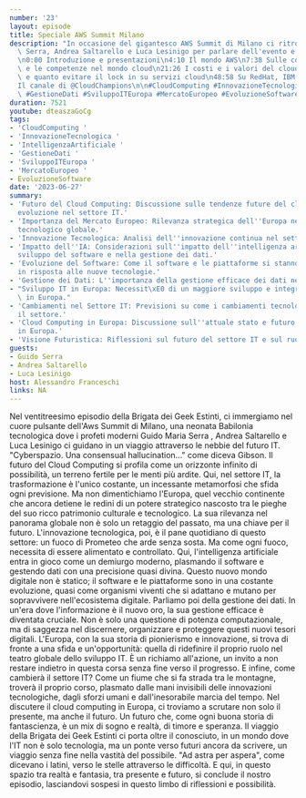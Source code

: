 ```yaml
---
number: '23'
layout: episode
title: Speciale AWS Summit Milano
description: "In occasione del gigantesco AWS Summit di Milano ci ritroviamo con Guido\
  \ Serra, Andrea Saltarello e Luca Lesinigo per parlare dell'evento e del mondo AWS\n\
  \n0:00 Introduzione e presentazioni\n4:10 Il mondo AWS\n7:38 Sulle complessit\xE0\
  \ e le competenze nel mondo cloud\n21:26 I costi e i valori del cloud\n31:50 Quando\
  \ e quanto evitare il lock in su servizi cloud\n48:58 Su RedHat, IBM e licenze\n\
  Il canale di @CloudChampions\n\n#CloudComputing #InnovazioneTecnologica #IntelligenzaArtificiale\
  \ #GestioneDati #SviluppoITEuropa #MercatoEuropeo #EvoluzioneSoftware"
duration: 7521
youtube: dteaszaGoCg
tags:
- 'CloudComputing '
- 'InnovazioneTecnologica '
- 'IntelligenzaArtificiale '
- 'GestioneDati '
- 'SviluppoITEuropa '
- 'MercatoEuropeo '
- EvoluzioneSoftware
date: '2023-06-27'
summary:
- 'Futuro del Cloud Computing: Discussione sulle tendenze future del cloud e la sua
  evoluzione nel settore IT.'
- 'Importanza del Mercato Europeo: Rilevanza strategica dell''Europa nel panorama
  tecnologico globale.'
- 'Innovazione Tecnologica: Analisi dell''innovazione continua nel settore IT.'
- 'Impatto dell''IA: Considerazioni sull''impatto dell''intelligenza artificiale nello
  sviluppo del software e nella gestione dei dati.'
- 'Evoluzione del Software: Come il software e le piattaforme si stanno evolvendo
  in risposta alle nuove tecnologie.'
- 'Gestione dei Dati: L''importanza della gestione efficace dei dati nell''era digitale.'
- "Sviluppo IT in Europa: Necessit\xE0 di un maggiore sviluppo e integrazione tecnologica\
  \ in Europa."
- 'Cambiamenti nel Settore IT: Previsioni su come i cambiamenti tecnologici influenzeranno
  il settore.'
- 'Cloud Computing in Europa: Discussione sull''attuale stato e futuro del cloud computing
  in Europa.'
- 'Visione Futuristica: Riflessioni sul futuro del settore IT e sul ruolo dell''Europa.'
guests:
- Guido Serra
- Andrea Saltarello
- Luca Lesinigo
host: Alessandro Franceschi
links: NA
---
```

Nel ventitreesimo episodio della Brigata dei Geek Estinti, ci immergiamo nel cuore pulsante dell'Aws Summit di Milano, una neonata Babilonia tecnologica dove i profeti moderni Guido Maria Serra , Andrea Saltarello e Luca Lesinigo ci guidano in un viaggio attraverso le nebbie del futuro IT.
"Cyberspazio. Una consensual hallucination..." come diceva Gibson. Il futuro del Cloud Computing si profila come un orizzonte infinito di possibilità, un terreno fertile per le menti più ardite. Qui, nel settore IT, la trasformazione è l'unico costante, un incessante metamorfosi che sfida ogni previsione.
Ma non dimentichiamo l'Europa, quel vecchio continente che ancora detiene le redini di un potere strategico nascosto tra le pieghe del suo ricco patrimonio culturale e tecnologico. La sua rilevanza nel panorama globale non è solo un retaggio del passato, ma una chiave per il futuro.
L'innovazione tecnologica, poi, è il pane quotidiano di questo settore: un fuoco di Prometeo che arde senza sosta. Ma come ogni fuoco, necessita di essere alimentato e controllato. Qui, l'intelligenza artificiale entra in gioco come un demiurgo moderno, plasmando il software e gestendo dati con una precisione quasi divina.
Questo nuovo mondo digitale non è statico; il software e le piattaforme sono in una costante evoluzione, quasi come organismi viventi che si adattano e mutano per sopravvivere nell'ecosistema digitale.
Parliamo poi della gestione dei dati. In un'era dove l'informazione è il nuovo oro, la sua gestione efficace è diventata cruciale. Non è solo una questione di potenza computazionale, ma di saggezza nel discernere, organizzare e proteggere questi nuovi tesori digitali.
L'Europa, con la sua storia di pionierismo e innovazione, si trova di fronte a una sfida e un'opportunità: quella di ridefinire il proprio ruolo nel teatro globale dello sviluppo IT. È un richiamo all'azione, un invito a non restare indietro in questa corsa senza fine verso il progresso.
E infine, come cambierà il settore IT? Come un fiume che si fa strada tra le montagne, troverà il proprio corso, plasmato dalle mani invisibili delle innovazioni tecnologiche, dagli sforzi umani e dall'inesorabile marcia del tempo.
Nel discutere il cloud computing in Europa, ci troviamo a scrutare non solo il presente, ma anche il futuro. Un futuro che, come ogni buona storia di fantascienza, è un mix di sogno e realtà, di timore e speranza.
Il viaggio della Brigata dei Geek Estinti ci porta oltre il conosciuto, in un mondo dove l'IT non è solo tecnologia, ma un ponte verso futuri ancora da scrivere, un viaggio senza fine nella vastità del possibile. "Ad astra per aspera", come dicevano i latini, verso le stelle attraverso le difficoltà. E qui, in questo spazio tra realtà e fantasia, tra presente e futuro, si conclude il nostro episodio, lasciandovi sospesi in questo limbo di riflessioni e possibilità.
